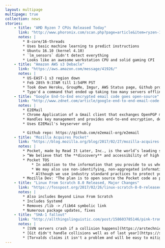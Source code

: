 ```yaml
---
layout: multipage
multipage: true
collection: news
stories:
    - title: "AMD Ryzen 7 CPUs Released Today"
      link: "http://www.phoronix.com/scan.php?page=article&item=ryzen-1800x-linux"
      notes: |
        * 8-core/16-threads
        * Uses basic machine learning to predict instructions
        * Ubuntu 16.10 (kernel 4.10)
        * `lm_sensors` didn't detect everything
        * Looks like an awesome workstation CPU and solid gaming CPI
    - title: "Amazon AWS s3 Debacle"
      link: "https://aws.amazon.com/message/41926/"
      notes: |
        * US-EAST-1 s3 region down
        * Feb 28th 9:37AM till 1:54PM PST
        * Took down Heroku, GroupMe, Imgur, AWS Status page, Github profile pictures, and yupyupp's server backups.
        * Typo'd a command that ended up taking too many servers offline
    - title: "Google End-to-End encrypted email code goes open-source"
      link: "http://www.zdnet.com/article/google-end-to-end-email-code-goes-open-source/"
      notes: |
        * E2EMail
        * Chrome Application of a Gmail client that exchanges OpenPGP mail
        * Handles key management and provides end-to-end encryption, decryption, signing and verification
        * Uses E2EMail's keyserver only

        * Github repo: https://github.com/e2email-org/e2email
    - title: "Mozilla Acquires Pocket"
      link: "https://blog.mozilla.org/blog/2017/02/27/mozilla-acquires-pocket/"
      notes: |
        * Pocket, made by Read It Later, Inc., is the world’s leading save-for-later service.
        > “We believe that the **discovery** and accessibility of high quality web content is key to keeping the internet healthy by fighting against the rising tide of centralization and walled gardens. Pocket provides people with the tools they need to engage with and share content on their own terms, independent of hardware platform or content silo, for a safer, more empowered and independent online experience.” – Chris Beard, Mozilla CEO 
        * Pocket TOS
            * In addition to the information that you provide to us when you register for a user account, we collect information about the URLs, titles and content of the web pages and other information you save to Pocket.
            * We may also use non-identifying, non-aggregated information to deliver tailored advertisements to you. 
            * Although we use industry standard practices to protect your privacy, we do not promise, and you should not expect, that your personal information or private communications will always remain free from security issues.
        * Mozilla Dev: "The plan is to open source the Pocket code as part of the Mozilla open source project, consistent with our licensing policies." [Source](https://www.reddit.com/r/firefox/comments/5wio45/mozilla_acquires_pocket/deadcf7/)
    - title: "Linux From Scratch 8.0 Released, Major Changes"
      link: "https://fosspost.org/2017/02/26/linux-scratch-8-0-released-adding-major-changes/"
      notes: |
        * Also includes Beyond Linux From Scratch
        * Includes Systemd
        * Removes /lib -> /lib64 symbolic link
        * Numerous package updates, fixes
    - title: "SHA-1 fallout"
      link: "http://allthingslinguistic.com/post/158603785146/pink-trombone-is-a-clickable-simulator-of-the"
      notes: |
        * [SVN servers crash if a collision happens](https://arstechnica.com/security/2017/02/watershed-sha1-collision-just-broke-the-webkit-repository-others-may-follow/) which is a large problem for a centralized VCS
        * [Git didn't handle collisions well as of last year](https://stackoverflow.com/questions/9392365/how-would-git-handle-a-sha-1-collision-on-a-blob)
        * [Torvalds claims it isn't a problem and will be easy to mitigate,](http://www.zdnet.com/article/linus-torvalds-on-sha-1-and-git-the-sky-isnt-falling/) but there are plans to change the hash function without breaking backwards compatibility
---
```

